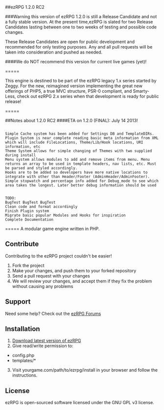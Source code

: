 ##ezRPG 1.2.0 RC2

###Warning this version of ezRPG 1.2.0 is still a Release Candidate and not a fully stable version. 
At the present time,ezRPG is slated for two Release Candidates lasting between one to two weeks of testing and possible code changes.

These Release Candidates are open for public development and recommended for only testing purposes. Any and all pull requests will be taken into consideration and pushed as needed. 

####We do NOT recommend this version for current live games (yet)!

=====

This engine is destined to be part of the ezRPG legacy 1.x series started by Zeggy. For the new, reimagined version implementing the great new offerings of PHP5, a true MVC structure, PSR-0 compliant, and Smarty-Less, check out ezRPG 2.x series when that development is ready for public release!

=====

##Notes about 1.2.0 RC2
####ETA on 1.2.0 (FINAL): July 14 2013!

```

Simple Cache system has been added for Settings DB and TemplateDIRs.
Plugin System is near complete reading basic meta information from XML which will include FileLocations, Theme/Lib/Hook locations, URI information, etc
Theme System allows for simple changing of Themes with two supplied during install
Menu system allows modules to add and remove items from menu. Menu returns an array to be used in template headers, nav lists, etc. Must be parsed and styled accordingly.
Hooks are to be added so developers have more native locations to integrate with other than Header/Footer (AdminHeader/AdminFooter).
Simple stopwatch and percentage info added for Debug_mode to see which area takes the longest. Later better debug information should be used


TODO:
BugTest BugTest BugTest
Clean code and format accordingly
Finish Plugin system
Migrate basic popular Modules and Hooks for inspiration
Complete Documentation

```
=====
A modular game engine written in PHP.

## Contribute
Contributing to the ezRPG project couldn't be easier!

1. Fork the project
2. Make your changes, and push them to your forked repository
3. Send a pull request with your changes
4. We will review your changes, and accept them if they fix the problem without causing any problems

## Support
Need some help? Check out the [ezRPG Forums](http://www.ezrpgproject.net/)

## Installation

1. [Download latest version of ezRPG](https://github.com/ezrpg/ezrpg/tags)
2. Give read/write permission to:
  * config.php
  * templates/*
3. Visit yourgame.com/path/to/ezrpg/install in your browser and follow the instructions.

## License

ezRPG is open-sourced software licensed under the GNU GPL v3 license.


